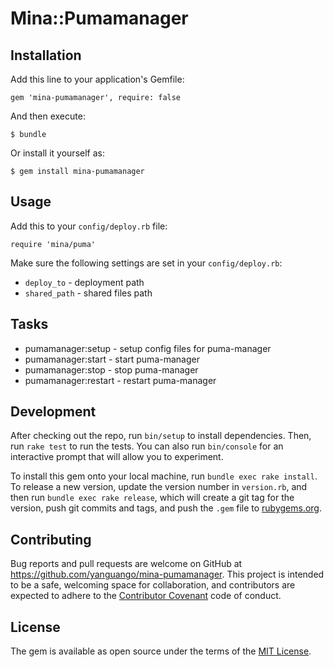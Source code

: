# Mina::Pumamanager

## Installation

Add this line to your application's Gemfile:

    gem 'mina-pumamanager', require: false

And then execute:

    $ bundle

Or install it yourself as:

    $ gem install mina-pumamanager

## Usage

Add this to your `config/deploy.rb` file:

    require 'mina/puma'

Make sure the following settings are set in your `config/deploy.rb`:
* `deploy_to`   - deployment path
* `shared_path` - shared files path

## Tasks
* pumamanager:setup - setup config files for puma-manager
* pumamanager:start - start puma-manager
* pumamanager:stop - stop puma-manager
* pumamanager:restart - restart puma-manager

## Development

After checking out the repo, run `bin/setup` to install dependencies. Then, run `rake test` to run the tests. You can also run `bin/console` for an interactive prompt that will allow you to experiment.

To install this gem onto your local machine, run `bundle exec rake install`. To release a new version, update the version number in `version.rb`, and then run `bundle exec rake release`, which will create a git tag for the version, push git commits and tags, and push the `.gem` file to [rubygems.org](https://rubygems.org).

## Contributing

Bug reports and pull requests are welcome on GitHub at https://github.com/yanguango/mina-pumamanager. This project is intended to be a safe, welcoming space for collaboration, and contributors are expected to adhere to the [Contributor Covenant](contributor-covenant.org) code of conduct.


## License

The gem is available as open source under the terms of the [MIT License](http://opensource.org/licenses/MIT).
